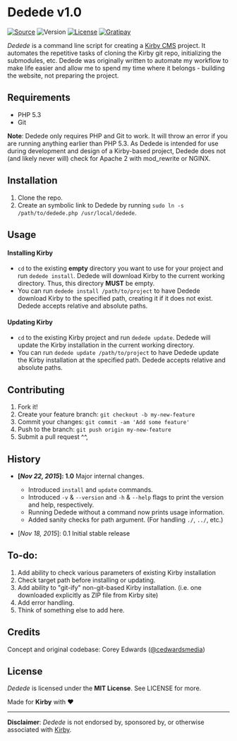 # Dedede v1.0

[![Source](https://img.shields.io/badge/source-cedwardsmedia/dedede-blue.svg?style=flat-square "Source")](https://www.github.com/cedwardsmedia/dedede)
![Version](https://img.shields.io/badge/version-1.0-brightgreen.svg?style=flat-square)
[![License](https://img.shields.io/badge/license-MIT-lightgrey.svg?style=flat-square "License")](./LICENSE)
[![Gratipay](https://img.shields.io/gratipay/cedwardsmedia.svg?style=flat-square "License")](https://gratipay.com/~cedwardsmedia/)

_Dedede_ is a command line script for creating a [Kirby CMS](http://www.getkirby.com/) project. It automates the repetitive tasks of cloning the Kirby git repo, initializing the submodules, etc. Dedede was originally written to automate my workflow to make life easier and allow me to spend my time where it belongs - building the website, not preparing the project.

## Requirements
 - PHP 5.3
 - Git

**Note**: Dedede only requires PHP and Git to work. It will throw an error if you are running anything earlier than PHP 5.3. As Dedede is intended for use during development and design of a Kirby-based project, Dedede does not (and likely never will) check for Apache 2 with mod_rewrite or NGINX.

## Installation

1. Clone the repo.
2. Create an symbolic link to Dedede by running `sudo ln -s /path/to/dedede.php /usr/local/dedede`.

## Usage

#### Installing Kirby
- `cd` to the existing **empty** directory you want to use for your project and run `dedede install`. Dedede will download Kirby to the current working directory. Thus, this directory **MUST** be empty.
- You can run `dedede install /path/to/project` to have Dedede download Kirby to the specified path, creating it if it does not exist. Dedede accepts relative and absolute paths.

#### Updating Kirby
- `cd` to the existing Kirby project and run `dedede update`. Dedede will update the Kirby installation in the current working directory.
- You can run `dedede update /path/to/project` to have Dedede update the Kirby installation at the specified path. Dedede accepts relative and absolute paths.

## Contributing

1. Fork it!
2. Create your feature branch: `git checkout -b my-new-feature`
3. Commit your changes: `git commit -am 'Add some feature'`
4. Push to the branch: `git push origin my-new-feature`
5. Submit a pull request ^^,

## History

 - **[_Nov 22, 2015_]: 1.0** Major internal changes.
   - Introduced `install` and `update` commands.
   - Introduced `-v` & `--version` and `-h` & `--help` flags to print the version and help, respectively.
   - Running Dedede without a command now prints usage information.
   - Added sanity checks for path argument. (For handling `./`, `../`, etc.)


 - [_Nov 18, 2015_]: 0.1 Initial stable release

## To-do:

1. Add ability to check various parameters of existing Kirby installation
2. Check target path before installing or updating.
3. Add ability to "git-ify" non-git-based Kirby installation. (i.e. one downloaded explicitly as ZIP file from Kirby site)
4. Add error handling.
5. Think of something else to add here.


## Credits
Concept and original codebase: Corey Edwards ([@cedwardsmedia](https://www.twitter.com/cedwardsmedia))

## License
_Dedede_ is licensed under the **MIT License**. See LICENSE for more.

Made for **Kirby** with **♥**

---
**Disclaimer**: _Dedede_ is not endorsed by, sponsored by, or otherwise associated with [Kirby](http://www.getkirby.com).
